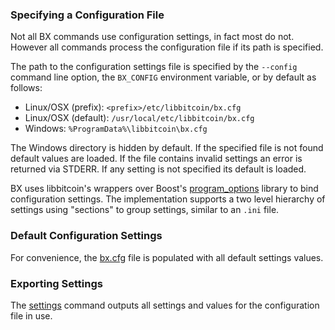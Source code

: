 ### Specifying a Configuration File
Not all BX commands use configuration settings, in fact most do not. However all commands process the configuration file if its path is specified.

The path to the configuration settings file is specified by the `--config` command line option, the `BX_CONFIG` environment variable, or by default as follows:

* Linux/OSX (prefix): `<prefix>/etc/libbitcoin/bx.cfg`
* Linux/OSX (default): `/usr/local/etc/libbitcoin/bx.cfg`
* Windows: `%ProgramData%\libbitcoin\bx.cfg`

The Windows directory is hidden by default. If the specified file is not found default values are loaded. If the file contains invalid settings an error is returned via STDERR. If any setting is not specified its default is loaded.

BX uses libbitcoin's wrappers over Boost's [program_options](http://www.boost.org/doc/libs/1_49_0/doc/html/program_options/overview.html) library to bind configuration settings. The implementation supports a two level hierarchy of settings using "sections" to group settings, similar to an `.ini` file.

### Default Configuration Settings

For convenience, the [bx.cfg](https://github.com/libbitcoin/libbitcoin-explorer/blob/version3/data/bx.cfg) file is populated with all default settings values.

### Exporting Settings
The [settings](bx-settings) command outputs all settings and values for the configuration file in use.